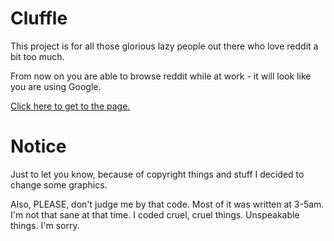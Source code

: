 # Cluffle

This project is for all those glorious lazy people out there who love reddit a bit too much.

From now on you are able to browse reddit while at work - it will look like you are using Google.

<a href="http://www.cluffle.com">Click here to get to the page.</a>


# Notice

Just to let you know, because of copyright things and stuff I decided to change some graphics.

Also, PLEASE, don't judge me by that code. Most of it was written at 3-5am. I'm not that sane at that time. I coded cruel, cruel things. Unspeakable things. I'm sorry.
